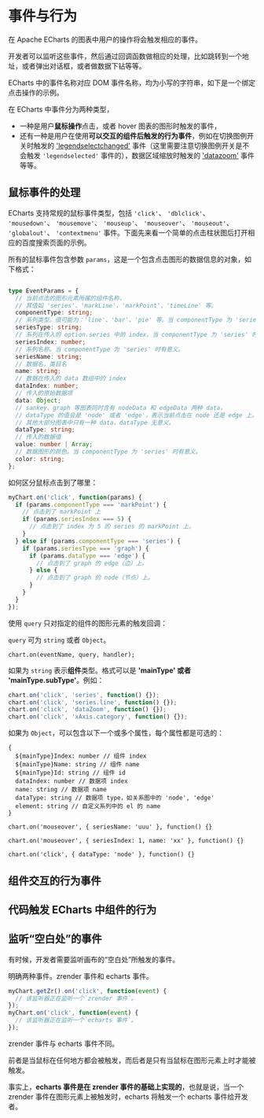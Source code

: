 # 事件与行为

在 Apache ECharts 的图表中用户的操作将会触发相应的事件。

开发者可以监听这些事件，然后通过回调函数做相应的处理，比如跳转到一个地址，或者弹出对话框，或者做数据下钻等等。

ECharts 中的事件名称对应 DOM 事件名称，均为小写的字符串，如下是一个绑定点击操作的示例。

在 ECharts 中事件分为两种类型，

- 一种是用户**鼠标操作**点击，或者 hover 图表的图形时触发的事件，
- 还有一种是用户在使用**可以交互的组件后触发的行为事件**，例如在切换图例开关时触发的 ['legendselectchanged'](https://echarts.apache.org/api.html#events.legendselectchanged) 事件（这里需要注意切换图例开关是不会触发 `'legendselected'` 事件的），数据区域缩放时触发的 ['datazoom'](https://echarts.apache.org/api.html#events.legendselectchanged) 事件等等。



## 鼠标事件的处理

ECharts 支持常规的鼠标事件类型，包括 `'click'`、 `'dblclick'`、 `'mousedown'`、 `'mousemove'`、 `'mouseup'`、 `'mouseover'`、 `'mouseout'`、 `'globalout'`、 `'contextmenu'` 事件。下面先来看一个简单的点击柱状图后打开相应的百度搜索页面的示例。

所有的鼠标事件包含参数 `params`，这是一个包含点击图形的数据信息的对象，如下格式：

```ts

type EventParams = {
  // 当前点击的图形元素所属的组件名称，
  // 其值如 'series'、'markLine'、'markPoint'、'timeLine' 等。
  componentType: string;
  // 系列类型。值可能为：'line'、'bar'、'pie' 等。当 componentType 为 'series' 时有意义。
  seriesType: string;
  // 系列在传入的 option.series 中的 index。当 componentType 为 'series' 时有意义。
  seriesIndex: number;
  // 系列名称。当 componentType 为 'series' 时有意义。
  seriesName: string;
  // 数据名，类目名
  name: string;
  // 数据在传入的 data 数组中的 index
  dataIndex: number;
  // 传入的原始数据项
  data: Object;
  // sankey、graph 等图表同时含有 nodeData 和 edgeData 两种 data，
  // dataType 的值会是 'node' 或者 'edge'，表示当前点击在 node 还是 edge 上。
  // 其他大部分图表中只有一种 data，dataType 无意义。
  dataType: string;
  // 传入的数据值
  value: number | Array;
  // 数据图形的颜色。当 componentType 为 'series' 时有意义。
  color: string;
};
```



如何区分鼠标点击到了哪里：

```js
myChart.on('click', function(params) {
  if (params.componentType === 'markPoint') {
    // 点击到了 markPoint 上
    if (params.seriesIndex === 5) {
      // 点击到了 index 为 5 的 series 的 markPoint 上。
    }
  } else if (params.componentType === 'series') {
    if (params.seriesType === 'graph') {
      if (params.dataType === 'edge') {
        // 点击到了 graph 的 edge（边）上。
      } else {
        // 点击到了 graph 的 node（节点）上。
      }
    }
  }
});
```



使用 `query` 只对指定的组件的图形元素的触发回调：

`query` 可为 `string` 或者 `Object`。

`chart.on(eventName, query, handler);`

如果为 `string` 表示**组件**类型。格式可以是 **'mainType' 或者 'mainType.subType'**。例如：

```js
chart.on('click', 'series', function() {});
chart.on('click', 'series.line', function() {});
chart.on('click', 'dataZoom', function() {});
chart.on('click', 'xAxis.category', function() {});
```

如果为 `Object`，可以包含以下一个或多个属性，每个属性都是可选的：

```TS
{
  ${mainType}Index: number // 组件 index
  ${mainType}Name: string // 组件 name
  ${mainType}Id: string // 组件 id
  dataIndex: number // 数据项 index
  name: string // 数据项 name
  dataType: string // 数据项 type，如关系图中的 'node', 'edge'
  element: string // 自定义系列中的 el 的 name
}
```

`chart.on('mouseover', { seriesName: 'uuu' }, function() {}`

`chart.on('mouseover', { seriesIndex: 1, name: 'xx' }, function() {}`

`chart.on('click', { dataType: 'node' }, function() {}`



## 组件交互的行为事件



## 代码触发 ECharts 中组件的行为





## 监听“空白处”的事件

有时候，开发者需要监听画布的“空白处”所触发的事件。

明确两种事件。zrender 事件和 echarts 事件。

```js
myChart.getZr().on('click', function(event) {
  // 该监听器正在监听一个`zrender 事件`。
});
myChart.on('click', function(event) {
  // 该监听器正在监听一个`echarts 事件`。
});
```

zrender 事件与 echarts 事件不同。

前者是当鼠标在任何地方都会被触发，而后者是只有当鼠标在图形元素上时才能被触发。

事实上，**echarts 事件是在 zrender 事件的基础上实现的**，也就是说，当一个 zrender 事件在图形元素上被触发时，echarts 将触发一个 echarts 事件给开发者。